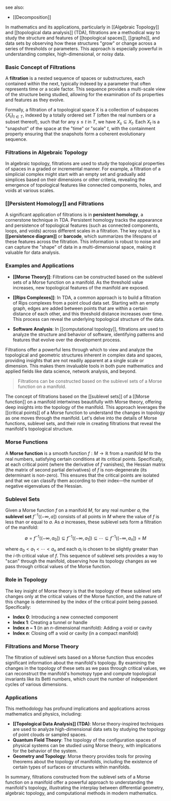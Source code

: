 see also:
- [[Decomposition]]

In mathematics and its applications, particularly in [[Algebraic Topology]] and [[topological data analysis]] (TDA), filtrations are a methodical way to study the structure and features of [[topological spaces]], [[graphs]], and data sets by observing how these structures "grow" or change across a series of thresholds or parameters. This approach is especially powerful in understanding complex, high-dimensional, or noisy data.

### Basic Concept of Filtrations

A **filtration** is a nested sequence of spaces or substructures, each contained within the next, typically indexed by a parameter that often represents time or a scale factor. This sequence provides a multi-scale view of the structure being studied, allowing for the examination of its properties and features as they evolve.

Formally, a filtration of a topological space $X$ is a collection of subspaces $\{X_t\}_{t \in T}$, indexed by a totally ordered set $T$ (often the real numbers or a subset thereof), such that for any $s \leq t$ in $T$, we have $X_s \subseteq X_t$. Each $X_t$ is a "snapshot" of the space at the "time" or "scale" $t$, with the containment property ensuring that the snapshots form a coherent evolutionary sequence.

### Filtrations in Algebraic Topology

In algebraic topology, filtrations are used to study the topological properties of spaces in a graded or incremental manner. For example, a filtration of a simplicial complex might start with an empty set and gradually add simplices based on their dimensions or other criteria, revealing the emergence of topological features like connected components, holes, and voids at various scales.

### [[Persistent Homology]] and Filtrations

A significant application of filtrations is in **persistent homology**, a cornerstone technique in TDA. Persistent homology tracks the appearance and persistence of topological features (such as connected components, loops, and voids) across different scales in a filtration. The key output is a **[[persistence diagram]]** or **barcode**, which summarizes the lifespans of these features across the filtration. This information is robust to noise and can capture the "shape" of data in a multi-dimensional space, making it valuable for data analysis.

### Examples and Applications

- **[[Morse Theory]]**: Filtrations can be constructed based on the sublevel sets of a Morse function on a manifold. As the threshold value increases, new topological features of the manifold are exposed.

- **[[Rips Complexes]]**: In TDA, a common approach is to build a filtration of Rips complexes from a point cloud data set. Starting with an empty graph, edges are added between points that are within a certain distance of each other, and this threshold distance increases over time. This process can reveal the underlying topological structure of the data.

- **Software Analysis**: In [[computational topology]], filtrations are used to analyze the structure and behavior of software, identifying patterns and features that evolve over the development process.

Filtrations offer a powerful lens through which to view and analyze the topological and geometric structures inherent in complex data and spaces, providing insights that are not readily apparent at a single scale or dimension. This makes them invaluable tools in both pure mathematics and applied fields like data science, network analysis, and beyond.

>Filtrations can be constructed based on the sublevel sets of a Morse function on a manifold.

The concept of filtrations based on the [[sublevel sets]] of a [[Morse function]] on a manifold intertwines beautifully with Morse theory, offering deep insights into the topology of the manifold. This approach leverages the [[critical points]] of a Morse function to understand the changes in topology as one moves through the manifold. Let's delve into the details of Morse functions, sublevel sets, and their role in creating filtrations that reveal the manifold's topological structure.

### Morse Functions

A **Morse function** is a smooth function $f: M \rightarrow \mathbb{R}$ from a manifold $M$ to the real numbers, satisfying certain conditions at its critical points. Specifically, at each critical point (where the derivative of $f$ vanishes), the Hessian matrix (the matrix of second partial derivatives) of $f$ is non-degenerate (its determinant is non-zero). This ensures that the critical points are isolated and that we can classify them according to their index—the number of negative eigenvalues of the Hessian.

### Sublevel Sets

Given a Morse function $f$ on a manifold $M$, for any real number $a$, the **sublevel set** $f^{-1}((-\infty, a])$ consists of all points in $M$ where the value of $f$ is less than or equal to $a$. As $a$ increases, these sublevel sets form a filtration of the manifold:

$$\emptyset = f^{-1}((-\infty, a_0]) \subseteq f^{-1}((-\infty, a_1]) \subseteq \cdots \subseteq f^{-1}((-\infty, a_n]) = M$$

where $a_0 < a_1 < \cdots < a_n$ and each $a_i$ is chosen to be slightly greater than the $i$-th critical value of $f$. This sequence of sublevel sets provides a way to "scan" through the manifold, observing how its topology changes as we pass through critical values of the Morse function.

### Role in Topology

The key insight of Morse theory is that the topology of these sublevel sets changes only at the critical values of the Morse function, and the nature of this change is determined by the index of the critical point being passed. Specifically:

- **Index 0**: Introducing a new connected component
- **Index 1**: Creating a tunnel or handle
- **Index $n-1$** (in an $n$-dimensional manifold): Adding a void or cavity
- **Index $n$**: Closing off a void or cavity (in a compact manifold)

### Filtrations and Morse Theory

The filtration of sublevel sets based on a Morse function thus encodes significant information about the manifold's topology. By examining the changes in the topology of these sets as we pass through critical values, we can reconstruct the manifold's homotopy type and compute topological invariants like its Betti numbers, which count the number of independent cycles of various dimensions.

### Applications

This methodology has profound implications and applications across mathematics and physics, including:

- **[[Topological Data Analysis]] (TDA)**: Morse theory-inspired techniques are used to analyze high-dimensional data sets by studying the topology of point clouds or sampled spaces.
- **Quantum Field Theory**: The topology of the configuration spaces of physical systems can be studied using Morse theory, with implications for the behavior of the system.
- **Geometry and Topology**: Morse theory provides tools for proving theorems about the topology of manifolds, including the existence of certain types of surfaces or structures within manifolds.

In summary, filtrations constructed from the sublevel sets of a Morse function on a manifold offer a powerful approach to understanding the manifold's topology, illustrating the interplay between differential geometry, algebraic topology, and computational methods in modern mathematics.